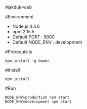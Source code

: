 #jakduk-web

#Environment
* Node.js 4.4.6
* npm 2.15.5
* Default PORT : 9000
* Default NODE_ENV : development

#Prerequisite
```
npm install -g bower
```

#Install
```
npm install
```

#Run
```
NODE_ENV=production npm start
NODE_ENV=development npm start
```